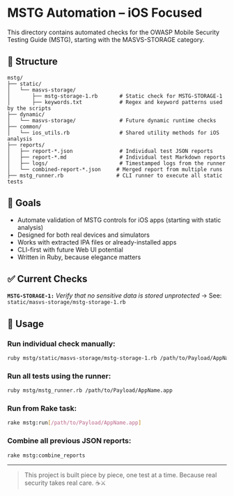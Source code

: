 # MSTG Automation – iOS Focused

This directory contains automated checks for the OWASP Mobile Security Testing Guide (MSTG), starting with the MASVS-STORAGE category.

## 🧠 Structure

```
mstg/
├── static/
│   └── masvs-storage/
│       ├── mstg-storage-1.rb       # Static check for MSTG-STORAGE-1
│       ├── keywords.txt            # Regex and keyword patterns used by the scripts
├── dynamic/
│   └── masvs-storage/              # Future dynamic runtime checks
├── common/
│   └── ios_utils.rb                # Shared utility methods for iOS analysis
├── reports/
│   ├── report-*.json               # Individual test JSON reports
│   ├── report-*.md                 # Individual test Markdown reports
│   ├── logs/                       # Timestamped logs from the runner
│   └── combined-report-*.json     # Merged report from multiple runs
├── mstg_runner.rb                 # CLI runner to execute all static tests
```

## 🎯 Goals

- Automate validation of MSTG controls for iOS apps (starting with static analysis)
- Designed for both real devices and simulators
- Works with extracted IPA files or already-installed apps
- CLI-first with future Web UI potential
- Written in Ruby, because elegance matters

## ✅ Current Checks

**`MSTG-STORAGE-1:`** _Verify that no sensitive data is stored unprotected_
→ See: `static/masvs-storage/mstg-storage-1.rb`

## 🚀 Usage

### Run individual check manually:
```bash
ruby mstg/static/masvs-storage/mstg-storage-1.rb /path/to/Payload/AppName.app
```

### Run all tests using the runner:
```bash
ruby mstg/mstg_runner.rb /path/to/Payload/AppName.app
```

### Run from Rake task:
```bash
rake mstg:run[/path/to/Payload/AppName.app]
```

### Combine all previous JSON reports:
```bash
rake mstg:combine_reports
```

---

> This project is built piece by piece, one test at a time. Because real security takes real care. ☕⚔️

